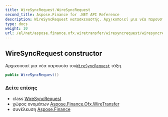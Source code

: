 ```yaml
---
title: WireSyncRequest.WireSyncRequest
second_title: Aspose.Finance for .NET API Reference
description: WireSyncRequest κατασκευαστής. Αρχικοποιεί μια νέα παρουσία τουWireSyncRequest τάξη.
type: docs
weight: 10
url: /el/net/aspose.finance.ofx.wiretransfer/wiresyncrequest/wiresyncrequest/
---
```

## WireSyncRequest constructor

Αρχικοποιεί μια νέα παρουσία του[`WireSyncRequest`](../) τάξη.

```csharp
public WireSyncRequest()
```

### Δείτε επίσης

* class [WireSyncRequest](../)
* χώρος ονομάτων [Aspose.Finance.Ofx.WireTransfer](../../wiresyncrequest/)
* συνέλευση [Aspose.Finance](../../../)


